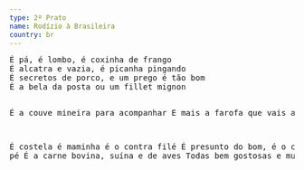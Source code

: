 ```yaml
---
type: 2º Prato
name: Rodízio à Brasileira
country: br
---
```


<div>
<pre>
É pá, é lombo, é coxinha de frango
É alcatra e vazia, é picanha pingando
É secretos de porco, e um prego é tão bom
É a bela da posta ou um fillet mignon

É a couve mineira para acompanhar
E mais a farofa que vais adorar

É costela é maminha é o contra filé
É presunto do bom, é o chispe do pé
É a carne bovina, suína e de aves
Todas bem gostosas e muito suaves
</pre>
<div>
